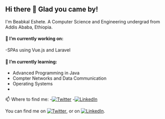 ## Hi there 👋 Glad you came by!

I'm Beabkal Eshete. A Computer Science and Engineering undergrad from Addis Ababa, Ethiopia. 
#### 🔭 I’m currently working on:

-SPAs using Vue.js and Laravel

#### 🌱 I’m currently learning:

- Advanced Programming in Java
- Compter Networks and Data Communication
- Operating Systems
- 


 📫 Where to find me:
-[![Twitter][1.2]][1]
-[![LinkedIn][2.2]][2]




<!-- Actual text -->

You can find me on [![Twitter][1.2]][1], or on [![LinkedIn][2.2]][2].

<!-- Icons -->

[1.2]: http://i.imgur.com/wWzX9uB.png (twitter icon without padding)
[2.2]: https://raw.githubusercontent.com/MartinHeinz/MartinHeinz/master/linkedin-3-16.png (LinkedIn icon without padding)

<!-- Links to your social media accounts -->

[1]: https://twitter.com/bab_kal
[2]: https://www.linkedin.com/in/beabkal-eshete-420947195/
